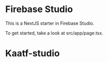 # Firebase Studio

This is a NextJS starter in Firebase Studio.

To get started, take a look at src/app/page.tsx.
# Kaatf-studio
